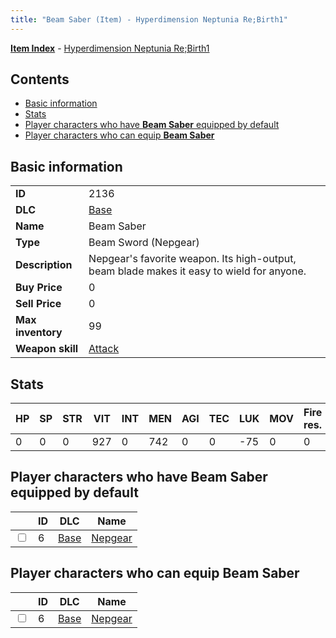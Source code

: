 ```yaml
---
title: "Beam Saber (Item) - Hyperdimension Neptunia Re;Birth1"
---
```


[**Item Index**](/neptunia/rb1/item/index.html) - [Hyperdimension Neptunia Re;Birth1](/neptunia/rb1)

## Contents

- [Basic information](#basic-information)
- [Stats](#stats)
- [Player characters who have **Beam Saber** equipped by default](#player-characters-who-have-beam-saber-equipped-by-default)
- [Player characters who can equip **Beam Saber**](#player-characters-who-can-equip-beam-saber)

## Basic information

|   |   |
| -- | -- |
| **ID** | 2136 |
| **DLC** | [Base](/neptunia/rb1/dlc/1-base.html) |
| **Name** | Beam Saber |
| **Type** | Beam Sword (Nepgear) |
| **Description** | Nepgear's favorite weapon. Its high-output, beam blade makes it easy to wield for anyone. |
| **Buy Price** | 0 |
| **Sell Price** | 0 |
| **Max inventory** | 99 |
| **Weapon skill** | [Attack](/neptunia/rb1/skill/1-1001-attack.html) |


## Stats

| HP | SP | STR | VIT | INT | MEN | AGI | TEC | LUK | MOV | Fire res. | Ice res. | Wind res. | Lightning res. |
| -- | -- | --- | --- | --- | --- | --- | --- | --- | --- | --------- | -------- | --------- | -------------- |
| 0 | 0 | 0 | 927 | 0 | 742 | 0 | 0 | -75 | 0 | 0 | 0 | 0 | 0 |


## Player characters who have **Beam Saber** equipped by default

|    | ID | DLC | Name |
| -- | -- | --- | ---- |
| <input type="checkbox" id="rb1-player-1-6" class="trackbox" /> | 6 | [Base](/neptunia/rb1/dlc/1-base.html) | [Nepgear](/neptunia/rb1/player/1-6-nepgear.html) |


## Player characters who can equip **Beam Saber**

|    | ID | DLC | Name |
| -- | -- | --- | ---- |
| <input type="checkbox" id="rb1-player-1-6" class="trackbox" /> | 6 | [Base](/neptunia/rb1/dlc/1-base.html) | [Nepgear](/neptunia/rb1/player/1-6-nepgear.html) |
